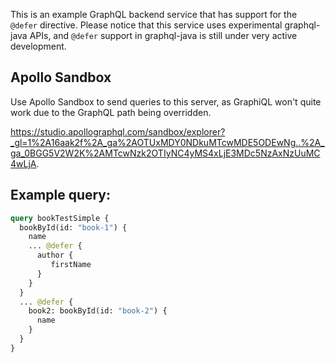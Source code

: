 This is an example GraphQL backend service that has support for the `@defer` directive. 
Please notice that this service uses experimental graphql-java APIs, and `@defer` support in graphql-java is 
still under very active development.


## Apollo Sandbox 

Use Apollo Sandbox to send queries to this server, as GraphiQL won't quite work due to the GraphQL path being overridden.

https://studio.apollographql.com/sandbox/explorer?_gl=1%2A16aak2f%2A_ga%2AOTUxMDY0NDkuMTcwMDE5ODEwNg..%2A_ga_0BGG5V2W2K%2AMTcwNzk2OTIyNC4yMS4xLjE3MDc5NzAxNzUuMC4wLjA.



## Example query:

```graphql
query bookTestSimple {
  bookById(id: "book-1") {
    name
    ... @defer {
      author {
         firstName
      }
    }
  }
  ... @defer {
    book2: bookById(id: "book-2") {
      name
    }
  }
}
```
